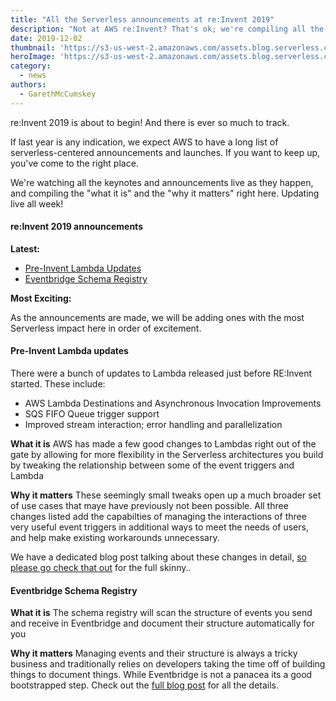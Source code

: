 ```yaml
---
title: "All the Serverless announcements at re:Invent 2019"
description: "Not at AWS re:Invent? That's ok; we're compiling all the most important serverless announcements and updates. Updating live all week."
date: 2019-12-02
thumbnail: 'https://s3-us-west-2.amazonaws.com/assets.blog.serverless.com/reinvent/reinvent-2019-announcements-thumb.png'
heroImage: 'https://s3-us-west-2.amazonaws.com/assets.blog.serverless.com/reinvent/reinvent-2019-announcements-header.png'
category:
  - news
authors: 
  - GarethMcCumskey
---
```


re:Invent 2019 is about to begin! And there is ever so much to track.

If last year is any indication, we expect AWS to have a long list of serverless-centered announcements and launches. If you want to keep up, you've come to the right place.

We're watching all the keynotes and announcements live as they happen, and compiling the "what it is" and the "why it matters" right here. Updating live all week!

#### re:Invent 2019 announcements

**Latest:**
 * [Pre-Invent Lambda Updates](#pre-invent-lambda-updates)
 * [Eventbridge Schema Registry](#eventbridge-schema-registry)

**Most Exciting:**

As the announcements are made, we will be adding ones with the most Serverless impact here in order of excitement.

#### Pre-Invent Lambda updates

There were a bunch of updates to Lambda released just before RE:Invent started. These include:

* AWS Lambda Destinations and Asynchronous Invocation Improvements
* SQS FIFO Queue trigger support
* Improved stream interaction; error handling and parallelization 

**What it is** AWS has made a few good changes to Lambdas right out of the gate by allowing for more flexibility in the Serverless architectures you build by tweaking the relationship between some of the event triggers and Lambda

**Why it matters** These seemingly small tweaks open up a much broader set of use cases that maye have previously not been possible. All three changes listed add the capabilties of managing the interactions of three very useful event triggers in additional ways to meet the needs of users, and help make existing workarounds unnecessary.

We have a dedicated blog post talking about these changes in detail, [so please go check that out](https://serverless.com/blog/november-2019-lambda-releases/) for the full skinny..

#### Eventbridge Schema Registry

**What it is** The schema registry will scan the structure of events you send and receive in Eventbridge and document their structure automatically for you

**Why it matters** Managing events and their structure is always a tricky business and traditionally relies on developers taking the time off of building things to document things. While Eventbridge is not a panacea its a good bootstrapped step. Check out the [full blog post](https://serverless.com/blog/eventbridge-schema-registry/) for all the details.